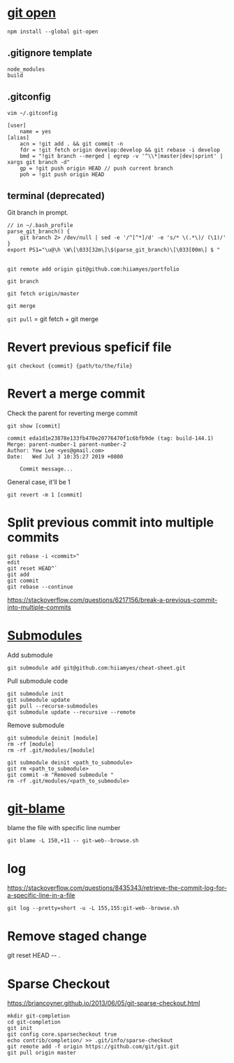 # [git open](https://github.com/paulirish/git-open)

```
npm install --global git-open
```

## .gitignore template

```
node_modules
build
```

## .gitconfig

```
vim ~/.gitconfig
```

```
[user]
	name = yes
[alias]
	acn = !git add . && git commit -n
	fdr = !git fetch origin develop:develop && git rebase -i develop
	bmd = "!git branch --merged | egrep -v '^\\*|master|dev|sprint' | xargs git branch -d"
	gp = !git push origin HEAD // push current branch
	poh = !git push origin HEAD
```

## terminal (deprecated)

Git branch in prompt.

```
// in ~/.bash_profile
parse_git_branch() {
	git branch 2> /dev/null | sed -e '/^[^*]/d' -e 's/* \(.*\)/ (\1)/'
}
export PS1="\u@\h \W\[\033[32m\]\$(parse_git_branch)\[\033[00m\] $ "
```

##

`git remote add origin git@github.com:hiiamyes/portfolio`

`git branch`

`git fetch origin/master`

`git merge`

`git pull` = git fetch + git merge

# Revert previous speficif file

`git checkout {commit} {path/to/the/file}`

# Revert a merge commit

Check the parent for reverting merge commit

```
git show [commit]

commit eda1d1e23878e133fb470e20776470f1c6bfb9de (tag: build-144.1)
Merge: parent-number-1 parent-number-2
Author: Yew Lee <yes@gmail.com>
Date:   Wed Jul 3 10:35:27 2019 +0800

    Commit message...

```

General case, it'll be 1

`git revert -m 1 [commit]`

# Split previous commit into multiple commits

```
git rebase -i <commit>^
edit
git reset HEAD^`
git add
git commit
git rebase --continue
```

https://stackoverflow.com/questions/6217156/break-a-previous-commit-into-multiple-commits

# [Submodules](https://git-scm.com/book/en/v2/Git-Tools-Submodules)

Add submodule

```
git submodule add git@github.com:hiiamyes/cheat-sheet.git
```

Pull submodule code

```
git submodule init
git submodule update
git pull --recurse-submodules
git submodule update --recursive --remote
```

Remove submodule

```
git submodule deinit [module]
rm -rf [module]
rm -rf .git/modules/[module]
```

```
git submodule deinit <path_to_submodule>
git rm <path_to_submodule>
git commit -m "Removed submodule "
rm -rf .git/modules/<path_to_submodule>
```

# [git-blame](https://git-scm.com/docs/git-blame)

blame the file with specific line number

`git blame -L 150,+11 -- git-web--browse.sh`

# log

https://stackoverflow.com/questions/8435343/retrieve-the-commit-log-for-a-specific-line-in-a-file

`git log --pretty=short -u -L 155,155:git-web--browse.sh`

# Remove staged change

git reset HEAD -- .

# Sparse Checkout

https://briancoyner.github.io/2013/06/05/git-sparse-checkout.html

```
mkdir git-completion
cd git-completion
git init
git config core.sparsecheckout true
echo contrib/completion/ >> .git/info/sparse-checkout
git remote add -f origin https://github.com/git/git.git
git pull origin master
```
